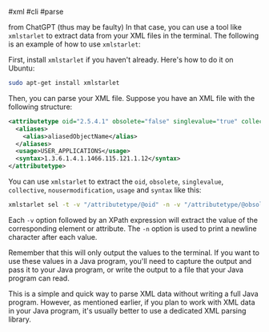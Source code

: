 #xml #cli #parse

from ChatGPT (thus may be faulty)
In that case, you can use a tool like `xmlstarlet` to extract data from your XML files in the terminal. The following is an example of how to use `xmlstarlet`:

First, install `xmlstarlet` if you haven't already. Here's how to do it on Ubuntu:

```bash
sudo apt-get install xmlstarlet
```

Then, you can parse your XML file. Suppose you have an XML file with the following structure:

```xml
<attributetype oid="2.5.4.1" obsolete="false" singlevalue="true" collective="false" nousermodification="false">
  <aliases>
    <alias>aliasedObjectName</alias>
  </aliases>
  <usage>USER_APPLICATIONS</usage>
  <syntax>1.3.6.1.4.1.1466.115.121.1.12</syntax>
</attributetype>
```

You can use `xmlstarlet` to extract the `oid`, `obsolete`, `singlevalue`, `collective`, `nousermodification`, `usage` and `syntax` like this:

```bash
xmlstarlet sel -t -v "/attributetype/@oid" -n -v "/attributetype/@obsolete" -n -v "/attributetype/@singlevalue" -n -v "/attributetype/@collective" -n -v "/attributetype/@nousermodification" -n -v "/attributetype/usage" -n -v "/attributetype/syntax" file.xml
```

Each `-v` option followed by an XPath expression will extract the value of the corresponding element or attribute. The `-n` option is used to print a newline character after each value.

Remember that this will only output the values to the terminal. If you want to use these values in a Java program, you'll need to capture the output and pass it to your Java program, or write the output to a file that your Java program can read.

This is a simple and quick way to parse XML data without writing a full Java program. However, as mentioned earlier, if you plan to work with XML data in your Java program, it's usually better to use a dedicated XML parsing library.